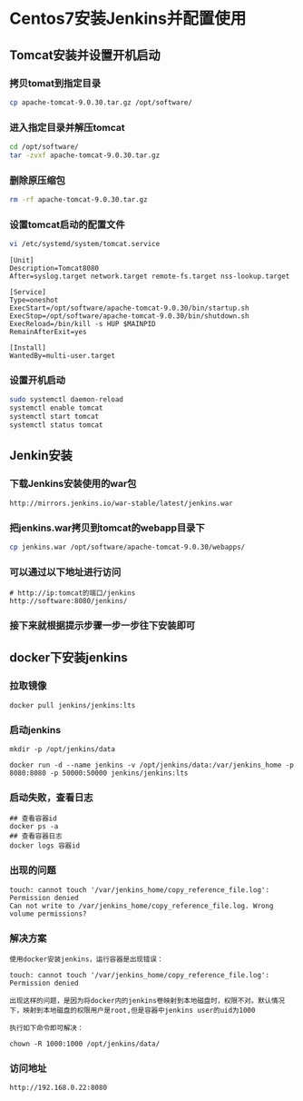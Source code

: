 # Centos7安装Jenkins并配置使用

## Tomcat安装并设置开机启动

### 拷贝tomat到指定目录

```sh
cp apache-tomcat-9.0.30.tar.gz /opt/software/
```

### 进入指定目录并解压tomcat

```sh
cd /opt/software/
tar -zvxf apache-tomcat-9.0.30.tar.gz
```

### 删除原压缩包

```sh
rm -rf apache-tomcat-9.0.30.tar.gz
```

### 设置tomcat启动的配置文件

```sh
vi /etc/systemd/system/tomcat.service
```

```shell
[Unit]
Description=Tomcat8080
After=syslog.target network.target remote-fs.target nss-lookup.target

[Service]
Type=oneshot
ExecStart=/opt/software/apache-tomcat-9.0.30/bin/startup.sh
ExecStop=/opt/software/apache-tomcat-9.0.30/bin/shutdown.sh
ExecReload=/bin/kill -s HUP $MAINPID
RemainAfterExit=yes

[Install]
WantedBy=multi-user.target
```

### 设置开机启动

```sh
sudo systemctl daemon-reload
systemctl enable tomcat
systemctl start tomcat
systemctl status tomcat
```

## Jenkin安装

### 下载Jenkins安装使用的war包

```http
http://mirrors.jenkins.io/war-stable/latest/jenkins.war
```

### 把jenkins.war拷贝到tomcat的webapp目录下

```sh
cp jenkins.war /opt/software/apache-tomcat-9.0.30/webapps/
```

### 可以通过以下地址进行访问

```http
# http://ip:tomcat的端口/jenkins
http://software:8080/jenkins/
```

### 接下来就根据提示步骤一步一步往下安装即可

## docker下安装jenkins

### 拉取镜像

```shell
docker pull jenkins/jenkins:lts
```

### 启动jenkins

```shell
mkdir -p /opt/jenkins/data

docker run -d --name jenkins -v /opt/jenkins/data:/var/jenkins_home -p 8080:8080 -p 50000:50000 jenkins/jenkins:lts
```

### 启动失败，查看日志

```shell
## 查看容器id
docker ps -a
## 查看容器日志
docker logs 容器id
```

### 出现的问题

```
touch: cannot touch '/var/jenkins_home/copy_reference_file.log': Permission denied
Can not write to /var/jenkins_home/copy_reference_file.log. Wrong volume permissions?
```

### 解决方案

```
使用docker安装jenkins，运行容器是出现错误：

touch: cannot touch '/var/jenkins_home/copy_reference_file.log': Permission denied

出现这样的问题，是因为将docker内的jenkins卷映射到本地磁盘时，权限不对。默认情况下，映射到本地磁盘的权限用户是root,但是容器中jenkins user的uid为1000

执行如下命令即可解决：

chown -R 1000:1000 /opt/jenkins/data/
```

### 访问地址

```http
http://192.168.0.22:8080
```

